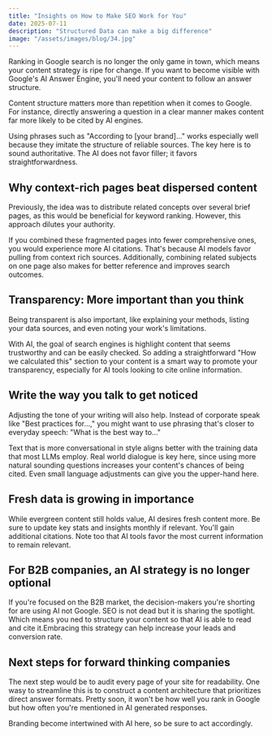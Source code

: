 ```yaml
---
title: "Insights on How to Make SEO Work for You"
date: 2025-07-11
description: "Structured Data can make a big difference"
image: "/assets/images/blog/34.jpg"
---
```

Ranking in Google search is no longer the only game in town, which means your content strategy is ripe for change. If you want to become visible with Google's AI Answer Engine, you'll need your content to follow an answer structure.

Content structure matters more than repetition when it comes to Google. For instance, directly answering a question in a clear manner makes content far more likely to be cited by AI engines.

Using phrases such as "According to [your brand]..." works especially well because they imitate the structure of reliable sources. The key here is to sound authoritative. The AI does not favor filler; it favors straightforwardness.

## Why context-rich pages beat dispersed content
Previously, the idea was to distribute related concepts over several brief pages, as this would be beneficial for keyword ranking. However, this approach dilutes your authority.

If you combined these fragmented pages into fewer comprehensive ones, you would experience more AI citations. That's because AI models favor pulling from context rich sources. Additionally, combining related subjects on one page also makes for better reference and improves search outcomes.

## Transparency: More important than you think
Being transparent is also important, like explaining your methods, listing your data sources, and even noting your work's limitations.

With AI, the goal of search engines is highlight content that seems trustworthy and can be easily checked. So adding a straightforward "How we calculated this" section to your content is a smart way to promote your transparency, especially for AI tools looking to cite online information.

## Write the way you talk to get noticed
Adjusting the tone of your writing will also help. Instead of corporate speak like "Best practices for...," you might want to use phrasing that's closer to everyday speech: "What is the best way to..."

Text that is more conversational in style aligns better with the training data that most LLMs employ. Real world dialogue is key here, since using more natural sounding questions increases your content's chances of being cited. Even small language adjustments can give you the upper-hand here.

## Fresh data is growing in importance
While evergreen content still holds value, AI desires fresh content more. Be sure to update key stats and insights monthly if relevant. You'll gain additional citations. Note too that AI tools favor the most current information to remain relevant.

## For B2B companies, an AI strategy is no longer optional
If you're focused on the B2B market, the decision-makers you're shorting for are using AI not Google. SEO is not dead but it is sharing the spotlight. Which means you ned to structure your content so that AI is able to read and cite it.Embracing this strategy can help increase your leads and conversion rate.

## Next steps for forward thinking companies
The next step would be to audit every page of your site for readability. One wasy to streamline this is to construct a content architecture that prioritizes direct answer formats. Pretty soon, it won't be how well you rank in Google but how often you're mentioned in AI generated responses.

Branding become intertwined with AI here, so be sure to act accordingly.
